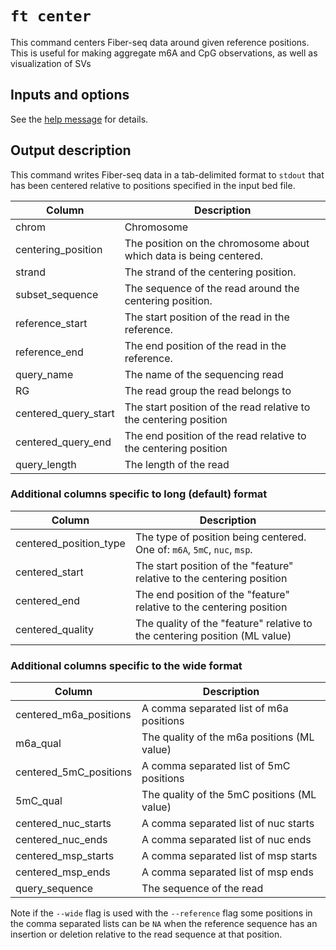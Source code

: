 # `ft center`

This command centers Fiber-seq data around given reference positions. This is useful for making aggregate m6A and CpG observations, as well as visualization of SVs

## Inputs and options

See the [help message](../help.md#ft-center) for details.

## Output description

This command writes Fiber-seq data in a tab-delimited format to `stdout` that has been centered relative to positions specified in the input bed file.

| Column               | Description                                                        |
| -------------------- | ------------------------------------------------------------------ |
| chrom                | Chromosome                                                         |
| centering_position   | The position on the chromosome about which data is being centered. |
| strand               | The strand of the centering position.                              |
| subset_sequence      | The sequence of the read around the centering position.            |
| reference_start      | The start position of the read in the reference.                   |
| reference_end        | The end position of the read in the reference.                     |
| query_name           | The name of the sequencing read                                    |
| RG                   | The read group the read belongs to                                 |
| centered_query_start | The start position of the read relative to the centering position  |
| centered_query_end   | The end position of the read relative to the centering position    |
| query_length         | The length of the read                                             |

### Additional columns specific to long (default) format

| Column                 | Description                                                                |
| ---------------------- | -------------------------------------------------------------------------- |
| centered_position_type | The type of position being centered. One of: `m6A`, `5mC`, `nuc`, `msp`.   |
| centered_start         | The start position of the "feature" relative to the centering position     |
| centered_end           | The end position of the "feature" relative to the centering position       |
| centered_quality       | The quality of the "feature" relative to the centering position (ML value) |

### Additional columns specific to the wide format

| Column                 | Description                                 |
| ---------------------- | ------------------------------------------- |
| centered_m6a_positions | A comma separated list of m6a positions     |
| m6a_qual               | The quality of the m6a positions (ML value) |
| centered_5mC_positions | A comma separated list of 5mC positions     |
| 5mC_qual               | The quality of the 5mC positions (ML value) |
| centered_nuc_starts    | A comma separated list of nuc starts        |
| centered_nuc_ends      | A comma separated list of nuc ends          |
| centered_msp_starts    | A comma separated list of msp starts        |
| centered_msp_ends      | A comma separated list of msp ends          |
| query_sequence         | The sequence of the read                    |

Note if the `--wide` flag is used with the `--reference` flag some positions in the comma separated lists can be `NA` when the reference sequence has an insertion or deletion relative to the read sequence at that position.
